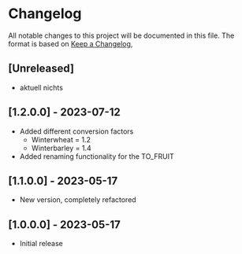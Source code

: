 # Changelog

All notable changes to this project will be documented in this file.
The format is based on [Keep a Changelog](https://keepachangelog.com/en/1.0.0/),

## [Unreleased]
- aktuell nichts

## [1.2.0.0] - 2023-07-12
- Added different conversion factors
    - Winterwheat = 1.2
    - Winterbarley = 1.4
- Added renaming functionality for the TO_FRUIT

## [1.1.0.0] - 2023-05-17
- New version, completely refactored

## [1.0.0.0] - 2023-05-17
- Initial release